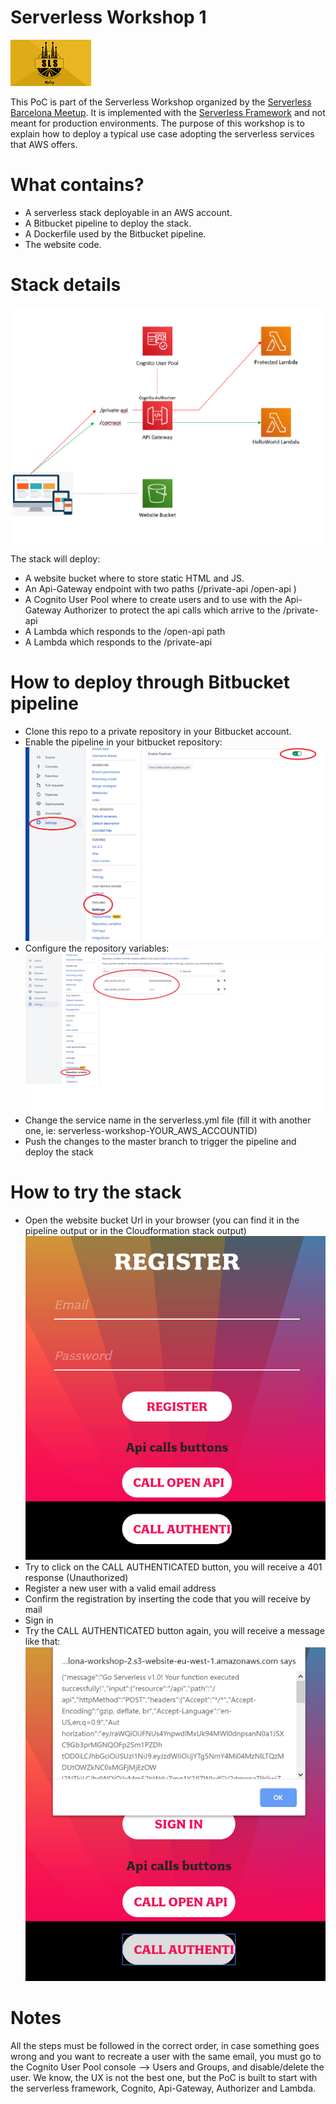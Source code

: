 # Serverless Workshop 1

[![Serverless Barcelona Meetup](images/serverless-barcelona-meetup-logo.png)](https://www.meetup.com/it-IT/Serverless-Barcelona/)

This PoC is part of the Serverless Workshop organized by the [Serverless Barcelona Meetup][meetup]. 
It is implemented with the [Serverless Framework][serverless] and not meant for production environments.
The purpose of this workshop is to explain how to deploy a typical use case adopting the serverless services that AWS offers. 

# What contains?

  - A serverless stack deployable in an AWS account.
  - A Bitbucket pipeline to deploy the stack.
  - A Dockerfile used by the Bitbucket pipeline.
  - The website code.


# Stack details

![Workshop](images/workshop1.png)

The stack will deploy:

- A website bucket where to store static HTML and JS.
- An Api-Gateway endpoint with two paths (/private-api /open-api )
- A Cognito User Pool where to create users and to use with the Api-Gateway Authorizer to protect the api calls which arrive to the /private-api
- A Lambda which responds to the /open-api path
- A Lambda which responds to the /private-api

# How to deploy through Bitbucket pipeline

- Clone this repo to a private repository in your Bitbucket account.
- Enable the pipeline in your bitbucket repository:
![Bitbucket](images/bitbucket-pipeline.png)
- Configure the repository variables:
![Bitbucket](images/bitbucket-variables.png)
- Change the service name in the serverless.yml file (fill it with another one, ie: serverless-workshop-YOUR_AWS_ACCOUNTID)
- Push the changes to the master branch to trigger the pipeline and deploy the stack

# How to try the stack

- Open the website bucket Url in your browser (you can find it in the pipeline output or in the Cloudformation stack output)
![Bitbucket](images/register.png)
- Try to click on the CALL AUTHENTICATED button, you will receive a 401 response (Unauthorized)
- Register a new user with a valid email address
- Confirm the registration by inserting the code that you will receive by mail
- Sign in
- Try the CALL AUTHENTICATED button again, you will receive a message like that:
![Bitbucket](images/authenticated.png)

# Notes
All the steps must be followed in the correct order, in case something goes wrong and you want to recreate a user with the same email, you must go to the Cognito User Pool console --> Users and Groups, and disable/delete the user.
We know, the UX is not the best one, but the PoC is built to start with the serverless framework, Cognito, Api-Gateway, Authorizer and Lambda.



[//]: # (These are reference links used in the body of this note and get stripped out when the markdown processor does its job. There is no need to format nicely because it shouldn't be seen. Thanks SO - http://stackoverflow.com/questions/4823468/store-comments-in-markdown-syntax)

 [meetup]: <https://www.meetup.com/it-IT/Serverless-Barcelona/>
 [serverless]: <https://serverless.com/>